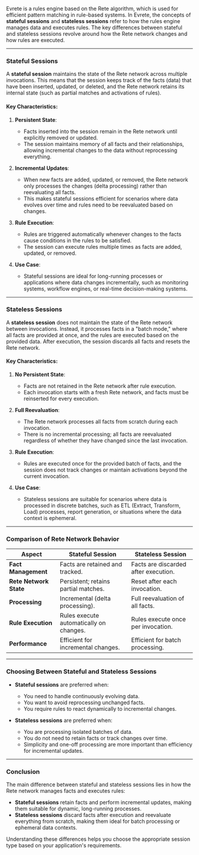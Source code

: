 Evrete is a rules engine based on the Rete algorithm, which is used for efficient pattern matching in rule-based systems. In Evrete, the concepts of **stateful sessions** and **stateless sessions** refer to how the rules engine manages data and executes rules. The key differences between stateful and stateless sessions revolve around how the Rete network changes and how rules are executed.

---

### **Stateful Sessions**
A **stateful session** maintains the state of the Rete network across multiple invocations. This means that the session keeps track of the facts (data) that have been inserted, updated, or deleted, and the Rete network retains its internal state (such as partial matches and activations of rules).

#### Key Characteristics:
1. **Persistent State**:
   - Facts inserted into the session remain in the Rete network until explicitly removed or updated.
   - The session maintains memory of all facts and their relationships, allowing incremental changes to the data without reprocessing everything.

2. **Incremental Updates**:
   - When new facts are added, updated, or removed, the Rete network only processes the changes (delta processing) rather than reevaluating all facts.
   - This makes stateful sessions efficient for scenarios where data evolves over time and rules need to be reevaluated based on changes.

3. **Rule Execution**:
   - Rules are triggered automatically whenever changes to the facts cause conditions in the rules to be satisfied.
   - The session can execute rules multiple times as facts are added, updated, or removed.

4. **Use Case**:
   - Stateful sessions are ideal for long-running processes or applications where data changes incrementally, such as monitoring systems, workflow engines, or real-time decision-making systems.

---

### **Stateless Sessions**
A **stateless session** does not maintain the state of the Rete network between invocations. Instead, it processes facts in a "batch mode," where all facts are provided at once, and the rules are executed based on the provided data. After execution, the session discards all facts and resets the Rete network.

#### Key Characteristics:
1. **No Persistent State**:
   - Facts are not retained in the Rete network after rule execution.
   - Each invocation starts with a fresh Rete network, and facts must be reinserted for every execution.

2. **Full Reevaluation**:
   - The Rete network processes all facts from scratch during each invocation.
   - There is no incremental processing; all facts are reevaluated regardless of whether they have changed since the last invocation.

3. **Rule Execution**:
   - Rules are executed once for the provided batch of facts, and the session does not track changes or maintain activations beyond the current invocation.

4. **Use Case**:
   - Stateless sessions are suitable for scenarios where data is processed in discrete batches, such as ETL (Extract, Transform, Load) processes, report generation, or situations where the data context is ephemeral.

---

### **Comparison of Rete Network Behavior**
| Aspect                | Stateful Session                         | Stateless Session                       |
|-----------------------|------------------------------------------|-----------------------------------------|
| **Fact Management**   | Facts are retained and tracked.          | Facts are discarded after execution.    |
| **Rete Network State**| Persistent; retains partial matches.     | Reset after each invocation.            |
| **Processing**        | Incremental (delta processing).          | Full reevaluation of all facts.         |
| **Rule Execution**    | Rules execute automatically on changes.  | Rules execute once per invocation.      |
| **Performance**       | Efficient for incremental changes.       | Efficient for batch processing.         |

---

### **Choosing Between Stateful and Stateless Sessions**
- **Stateful sessions** are preferred when:
  - You need to handle continuously evolving data.
  - You want to avoid reprocessing unchanged facts.
  - You require rules to react dynamically to incremental changes.

- **Stateless sessions** are preferred when:
  - You are processing isolated batches of data.
  - You do not need to retain facts or track changes over time.
  - Simplicity and one-off processing are more important than efficiency for incremental updates.

---

### **Conclusion**
The main difference between stateful and stateless sessions lies in how the Rete network manages facts and executes rules:
- **Stateful sessions** retain facts and perform incremental updates, making them suitable for dynamic, long-running processes.
- **Stateless sessions** discard facts after execution and reevaluate everything from scratch, making them ideal for batch processing or ephemeral data contexts.

Understanding these differences helps you choose the appropriate session type based on your application's requirements.<!---
[]-->